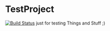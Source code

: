 # TestProject
[![Build Status](https://travis-ci.org/Flip42/TestProject.svg?branch=master)](https://travis-ci.org/Flip42/TestProject)
just for testing Things and Stuff ;)
